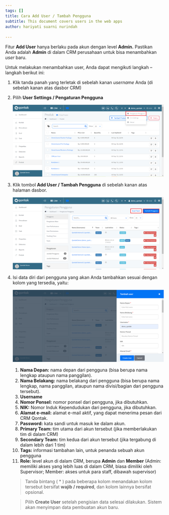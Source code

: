 ```yaml
---
tags: []
title: Cara Add User / Tambah Pengguna
subtitle: This document covers users in the web apps
author: hariyati suarni nurindah

---
```

Fitur **Add User** hanya berlaku pada akun dengan level **Admin.** Pastikan Anda adalah **Admin** di dalam CRM perusahaan untuk bisa menambahkan _user_ baru.

Untuk melakukan menambahkan user, Anda dapat mengikuti langkah – langkah berikut ini:

1. Klik tanda panah yang terletak di sebelah kanan _username_ Anda (di sebelah kanan atas dasbor CRM)
2. Pilih **User Settings / Pengaturan Pengguna**

   ![](/uploads/pengguna1.PNG)
3. Klik tombol **Add User / Tambah Pengguna** di sebelah kanan atas halaman dasbor.

   ![](/uploads/pengguna4.PNG)
4. Isi data diri dari pengguna yang akan Anda tambahkan sesuai dengan kolom yang tersedia, yaitu:

   ![](/uploads/pengguna2.PNG)
    1. **Nama Depan:** nama depan dari pengguna (bisa berupa nama lengkap ataupun nama panggilan).
    2. **Nama Belakang:** nama belakang dari pengguna (bisa berupa nama lengkap, nama panggilan, ataupun nama divisi/bagian dari pengguna tersebut).
    3. **Username**
    4. **Nomor Ponsel:** nomor ponsel dari pengguna, jika dibutuhkan.
    5. **NIK:** Nomor Induk Kependudukan dari pengguna, jika dibutuhkan.
    6. **Alamat e-mail:** alamat e-mail aktif, yang dapat menerima pesan dari CRM Qontak.
    7. **Password:** kata sandi untuk masuk ke dalam akun.
    8. **Primary Team:** tim utama dari akun tersebut (jika memberlakukan tim di dalam CRM)
    9. **Secondary Team:** tim kedua dari akun tersebut (jika tergabung di dalam lebih dari 1 tim)
   10. **Tags:** informasi tambahan lain, untuk penanda sebuah akun pengguna
   11. **Role:** level akun di dalam CRM, berupa **Admin** dan **Member** (Admin: memiliki akses yang lebih luas di dalam CRM, biasa dimiliki oleh Supervisor; Member: akses untuk para staff, dibawah supervisor)

   > Tanda bintang ( * ) pada beberapa kolom menandakan kolom tersebut bersifat **wajib / required**, dan kolom lainnya bersifat opsional.

   > Pilih **Create User** setelah pengisian data selesai dilakukan. Sistem akan menyimpan data pembuatan akun baru.
